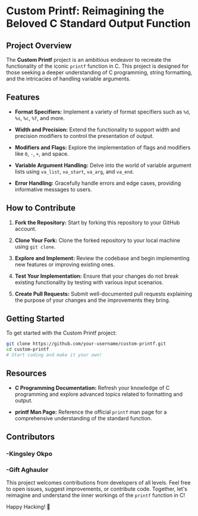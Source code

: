 # Custom Printf: Reimagining the Beloved C Standard Output Function

## Project Overview

The **Custom Printf** project is an ambitious endeavor to recreate the functionality of the iconic `printf` function in C. This project is designed for those seeking a deeper understanding of C programming, string formatting, and the intricacies of handling variable arguments.

## Features

- **Format Specifiers:** Implement a variety of format specifiers such as `%d`, `%s`, `%c`, `%f`, and more.
  
- **Width and Precision:** Extend the functionality to support width and precision modifiers to control the presentation of output.

- **Modifiers and Flags:** Explore the implementation of flags and modifiers like `0`, `-`, `+`, and space.

- **Variable Argument Handling:** Delve into the world of variable argument lists using `va_list`, `va_start`, `va_arg`, and `va_end`.

- **Error Handling:** Gracefully handle errors and edge cases, providing informative messages to users.

## How to Contribute

1. **Fork the Repository:** Start by forking this repository to your GitHub account.

2. **Clone Your Fork:** Clone the forked repository to your local machine using `git clone`.

3. **Explore and Implement:** Review the codebase and begin implementing new features or improving existing ones.

4. **Test Your Implementation:** Ensure that your changes do not break existing functionality by testing with various input scenarios.

5. **Create Pull Requests:** Submit well-documented pull requests explaining the purpose of your changes and the improvements they bring.

## Getting Started

To get started with the Custom Printf project:

```bash
git clone https://github.com/your-username/custom-printf.git
cd custom-printf
# Start coding and make it your own!
```

## Resources

- **C Programming Documentation:** Refresh your knowledge of C programming and explore advanced topics related to formatting and output.

- **printf Man Page:** Reference the official `printf` man page for a comprehensive understanding of the standard function.

## Contributors
### -Kingsley Okpo
### -Gift Aghaulor

This project welcomes contributions from developers of all levels. Feel free to open issues, suggest improvements, or contribute code. Together, let's reimagine and understand the inner workings of the `printf` function in C!

Happy Hacking! 🚀
